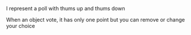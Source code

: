 I represent a poll with thums up and thums down

When an object vote, it has only one point but you can remove or change your choice